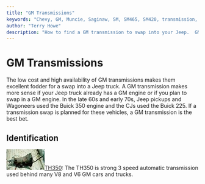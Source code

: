 ```yaml
---
title: "GM Transmissions"
keywords: "Chevy, GM, Muncie, Saginaw, SM, SM465, SM420, transmission, transfer case"
author: "Terry Howe"
description: "How to find a GM transmission to swap into your Jeep.  GM trucks are plentiful and many use heavy duty drive train components suitable for swaps into Jeep trucks."
---
```

# GM Transmissions

The low cost and high availability of GM transmissions makes them excellent fodder for a swap into a Jeep truck. A GM transmission makes more sense if your Jeep truck already has a GM engine or if you plan to swap in a GM engine. In the late 60s and early 70s, Jeep pickups and Wagoneers used the Buick 350 engine and the CJs used the Buick 225. If a transmission swap is planned for these vehicles, a GM transmission is the best bet.

## Identification

![Turbo 350 Chevy tail shaft](../../../img/transmission/upgrades/th350/th3503_.jpg)[TH350](gmth350id.md): The TH350 is strong 3 speed automatic transmission used behind many V8 and V6 GM cars and trucks.